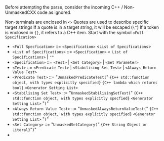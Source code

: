 Before attempting the parse, consider the incoming C++ / Non-UnmaskedCXX code as ignored. 

Non-terminals are enclosed in `<>`
Quotes are used to describe specific target strings
If a quote is in a target string, it will be escaped (`\"`)
If a token is enclosed in `{}`, it refers to a C++ item.
Start with the symbol `<Full Specification>`

+ `<Full Specfication>` ::= `<Specification>` <`List of Specifications`>
+ `<List of Specifications>` ::= `<Specification>` `< List of Specifications>` | `""`
+ `<Specification>` ::= `<Test>` | `<Set Category>` | `<Set Parameter>`
+ `<Test>` ::= `<Predicate Test>` | `<Stabilising Set Test>` | `<Always Return Value Test>`
+ `<Predicate Test>` ::= "`UnmaskedPredicateTest(`"  `{C++ std::function object, with types explicitly specified}` `{C++ lambda which returns bool}` `<Generator Setting List>`
+ `<Stabilising Set Test>` ::= "`UnmaskedStabilisingSetTest(`" `{C++ std::function object, with types explicitly specfied}` `<Generator Setting List>` "`)`"
+ `<Always Return Value Test>` ::= "`UnmaskedAlwaysReturnValueTest(`" `{C++ std::function object, with types explicitly specified}` `<Generator Setting List>` "`)`"
+ `<Set Category>` ::= "`UnmaskedSetCategory(`" `{C++ String Object or Literal}`"`)`"
+ 